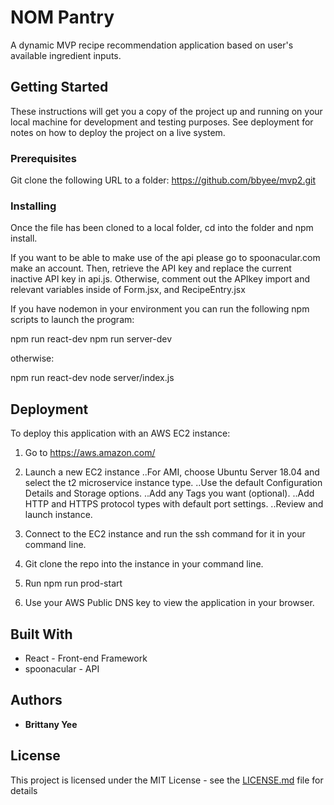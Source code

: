 # NOM Pantry

A dynamic MVP recipe recommendation application based on user's available ingredient inputs.

## Getting Started

These instructions will get you a copy of the project up and running on your local machine for development and testing purposes. See deployment for notes on how to deploy the project on a live system.

### Prerequisites

Git clone the following URL to a folder: https://github.com/bbyee/mvp2.git


### Installing

Once the file has been cloned to a local folder, cd into the folder and npm install.

If you want to be able to make use of the api please go to spoonacular.com make an account. Then, retrieve the API key and replace the current inactive API key in api.js. Otherwise, comment out the APIkey import and relevant variables inside of Form.jsx, and RecipeEntry.jsx

If you have nodemon in your environment you can run the following npm scripts to launch the program:

npm run react-dev
npm run server-dev

otherwise:

npm run react-dev
node server/index.js



## Deployment

To deploy this application with an AWS EC2 instance:

1. Go to https://aws.amazon.com/

2. Launch a new EC2 instance
 ..For AMI, choose Ubuntu Server 18.04 and select the t2 microservice instance type.
 ..Use the default Configuration Details and Storage options.
 ..Add any Tags you want (optional).
 ..Add HTTP and HTTPS protocol types with default port settings.
 ..Review and launch instance.
 
3. Connect to the EC2 instance and run the ssh command for it in your command line.

4. Git clone the repo into the instance in your command line. 

5. Run npm run prod-start

6. Use your AWS Public DNS key to view the application in your browser.
 

## Built With

* React - Front-end Framework
* spoonacular - API 


## Authors

* **Brittany Yee** 


## License

This project is licensed under the MIT License - see the [LICENSE.md](LICENSE.md) file for details

